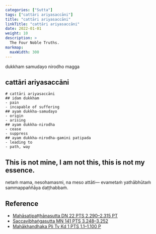 ```yaml
---
categories: ["Sutta"]
tags: ["cattāri ariyasaccāni"]
title: "cattāri ariyasaccāni"
linkTitle: "cattāri ariyasaccāni"
date: 2022-01-01
weight: 10
description: >
  The Four Noble Truths.
markmap:
  maxWidth: 300
---
```


dukkham samudayo nirodho magga

## cattāri ariyasaccāni

```markmap
# cattāri ariyasaccāni
## idam dukkham
- pain
- incapable of suffering
## ayam dukkha-samudayo
- origin
- arising
## ayam dukkha-nirodha
- cease
- suppress
## ayam dukkha-nirodha-gamini patipada
- leading to
- path, way
```

## This is not mine, I am not this, this is not my essence.

netaṁ mama, nesohamasmi, na meso attāti—
evametaṁ yathābhūtaṁ sammappaññāya daṭṭhabbaṁ.

## Reference

- [Mahāsatipaṭṭhānasutta DN 22 PTS 2.290–2.315 PT](https://suttacentral.net/dn22)
- [Saccavibhaṅgasutta MN 141 PTS 3.248–3.252](https://suttacentral.net/mn141)
- [Mahākhandhaka Pli Tv Kd 1 PTS 1.1–1.100 P](https://suttacentral.net/pli-tv-kd1)